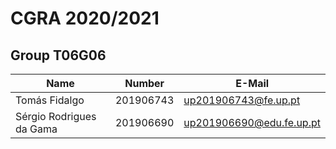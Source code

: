 # CGRA 2020/2021

## Group T06G06

| Name                         | Number    | E-Mail                      |
| ---------------------------- | --------- | --------------------------- |
| Tomás Fidalgo                | 201906743 | up201906743@fe.up.pt        |
| Sérgio Rodrigues da Gama     | 201906690 | up201906690@edu.fe.up.pt    |
